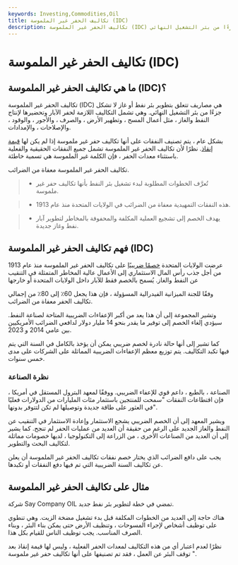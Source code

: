 ```yaml
---
keywords: Investing,Commodities,Oil
title: تكاليف الحفر غير الملموسة (IDC)
description: تكاليف الحفر غير الملموسة (IDC) هي نفقات تطوير بئر نفط أو غاز لا تشكل جزءًا من بئر التشغيل النهائي.
---
```


# تكاليف الحفر غير الملموسة (IDC)
## ما هي تكاليف الحفر غير الملموسة (IDC)؟

تكاليف الحفر غير الملموسة (IDC) هي مصاريف تتعلق بتطوير بئر نفط أو غاز لا تشكل جزءًا من بئر التشغيل النهائي. وهي تشمل التكاليف اللازمة لحفر الآبار وتحضيرها لإنتاج النفط والغاز ، مثل أعمال المسح ، وتطهير الأرض ، والصرف ، والأجور ، والوقود ، والإصلاحات ، والإمدادات.

بشكل عام ، يتم تصنيف النفقات على أنها تكاليف حفر غير ملموسة إذا لم يكن لها [قيمة إنقاذ](/salvagevalue). نظرًا لأن تكاليف الحفر غير الملموسة تشمل جميع النفقات الحقيقية والفعلية باستثناء معدات الحفر ، فإن الكلمة غير الملموسة هي تسمية خاطئة.

تكاليف الحفر غير الملموسة معفاة من الضرائب.

> - تُعرَّف الخطوات المطلوبة لبدء تشغيل بئر النفط بأنها تكاليف حفر غير ملموسة.

> - هذه النفقات التمهيدية معفاة من الضرائب في الولايات المتحدة منذ عام 1913.

> - يهدف الخصم إلى تشجيع العملية المكلفة والمحفوفة بالمخاطر لتطوير آبار نفط وغاز جديدة.

>

>

## فهم تكاليف الحفر غير الملموسة (IDC)

عرضت الولايات المتحدة [خصمًا ضريبيًا](/deduction) على تكاليف الحفر غير الملموسة منذ عام 1913 من أجل جذب رأس المال الاستثماري إلى الأعمال عالية المخاطر المتمثلة في التنقيب عن النفط والغاز. يُسمح بالخصم فقط للآبار داخل الولايات المتحدة أو خارجها

وفقًا للجنة الميزانية الفيدرالية المسؤولة ، فإن هذا يجعل 60٪ إلى 80٪ من إجمالي تكاليف الحفر معفاة من الضرائب.

وتشير المجموعة إلى أن هذا يعد من أكبر الإعفاءات الضريبية المتاحة لصناعة النفط. سيؤدي إلغاء الخصم إلى توفير ما يقدر بنحو 14 مليار دولار لدافعي الضرائب الأمريكيين بين عامي 2014 و 2023.

كما تشير إلى أنها حالة نادرة لخصم ضريبي يمكن أن يؤخذ بالكامل في السنة التي يتم فيها تكبد التكاليف. يتم توزيع معظم الإعفاءات الضريبية المماثلة على الشركات على مدى خمس سنوات.

### نظرة الصناعة

الصناعة ، بالطبع ، داعم قوي للإعفاء الضريبي. ووفقًا لمعهد البترول المستقل في أمريكا ، فإن اقتطاعات النفقات "سمحت للمنتجين باستثمار مئات المليارات من الدولارات فعليًا في العثور على طاقة جديدة وتوصيلها لم تكن لتتوفر بدونها".

ويشير المعهد إلى أن الخصم الضريبي يشجع الاستثمار وإعادة الاستثمار في التنقيب عن النفط والغاز الجديد على الرغم من حقيقة أن العديد من عمليات الحفر لم تنجح. كما يشير إلى أن العديد من الصناعات الأخرى ، من الزراعة إلى التكنولوجيا ، لديها خصومات مماثلة لتكاليف البحث والتطوير.

يجب على دافع الضرائب الذي يختار خصم نفقات تكاليف الحفر غير الملموسة أن يعلن عن تكاليف السنة الضريبية التي تم فيها دفع النفقات أو تكبدها.

## مثال على تكاليف الحفر غير الملموسة

شركة Say Company OIL تمضي في خطة لتطوير بئر نفط جديد.

هناك حاجة إلى العديد من الخطوات المكلفة قبل بدء تشغيل مضخة الزيت. وهي تنطوي على توظيف أشخاص لإجراء المسوحات ، وتنظيف الأرض حتى يمكن بناء البئر ، وبناء الصرف المناسب. يجب توظيف الناس للقيام بكل هذا.

نظرًا لعدم اعتبار أي من هذه التكاليف لمعدات الحفر الفعلية ، وليس لها قيمة إنقاذ بعد توقف البئر عن العمل ، فقد تم تصنيفها على أنها تكاليف حفر غير ملموسة ".

